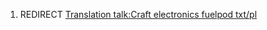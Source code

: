 1.  REDIRECT [Translation talk:Craft electronics fuelpod
    txt/pl](Translation_talk:Craft_electronics_fuelpod_txt/pl "wikilink")